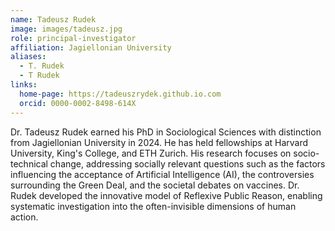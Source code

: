```yaml
---
name: Tadeusz Rudek
image: images/tadeusz.jpg
role: principal-investigator
affiliation: Jagiellonian University
aliases:
  - T. Rudek
  - T Rudek
links:
  home-page: https://tadeuszrydek.github.io.com
  orcid: 0000-0002-8498-614X
---
```


Dr. Tadeusz Rudek earned his PhD in Sociological Sciences with distinction from Jagiellonian University in 2024. He has held fellowships at Harvard University, King's College, and ETH Zurich. His research focuses on socio-technical change, addressing socially relevant questions such as the factors influencing the acceptance of Artificial Intelligence (AI), the controversies surrounding the Green Deal, and the societal debates on vaccines. Dr. Rudek developed the innovative model of Reflexive Public Reason, enabling systematic investigation into the often-invisible dimensions of human action.
